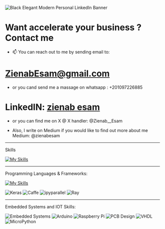 ![Black Elegant Modern Personal LinkedIn Banner](https://github.com/user-attachments/assets/96acfeb4-f416-4f1b-9a19-9fb8141cf332)

# Want accelerate your business ? Contact me 
- 📫 You can reach out to me by sending email to:
# ZienabEsam@gmail.com
- or you cand send me a massage on whatsapp : +201097226885
# LinkedIN: [zienab esam](https://www.linkedin.com/in/zienabesam/)
- or you can find me on X @
X handler: @Zienab__Esam

- Also, I write on Medium if you would like to find out more about me 
Medium: @zienabesam
_____________________________________________________________________________________________________________________________________________________________
Skills

[![My Skills](https://skillicons.dev/icons?i=pycharm,anaconda,arduino,raspberrypi,git,github,linux,ubuntu,debian,eclipse,firebase,vscode)](https://skillicons.dev)
___________________________________________________________________________________________________________________________________________________________________
Programming Languages & Frameworks:

[![My Skills](https://skillicons.dev/icons?i=py,c,cpp,java,js,opencv,pytorch,tensorflow)](https://skillicons.dev)

![Keras](https://img.shields.io/badge/Keras-D00000?style=flat&logo=keras&logoColor=white)
![Caffe](https://img.shields.io/badge/Caffe-6F4E37?style=flat-square)
![ipyparallel](https://img.shields.io/badge/ipyparallel-F78523?style=flat-square&logo=jupyter&logoColor=white)
![Ray](https://img.shields.io/badge/Ray-615EFE?style=flat-square&logo=ray&logoColor=white)

______________________________________________________________________________________________________________________________________________________________
Embedded Systems and IOT Skills:

![Embedded Systems](https://img.shields.io/badge/Embedded%20Systems-007ACC?style=flat-square)
![Arduino](https://img.shields.io/badge/Arduino-00979D?style=flat-square&logo=arduino&logoColor=white)
![Raspberry Pi](https://img.shields.io/badge/Raspberry%20Pi-C51A4A?style=flat-square&logo=raspberry-pi&logoColor=white)
![PCB Design](https://img.shields.io/badge/PCB%20Design-4CAF50?style=flat-square)
![VHDL](https://img.shields.io/badge/VHDL-8B0000?style=flat-square)
![MicroPython](https://img.shields.io/badge/MicroPython-3776AB?style=flat-square&logo=python&logoColor=white)



<!---
ZienabEsam/ZienabEsam is a ✨ special ✨ repository because its `README.md` (this file) appears on your GitHub profile.
You can click the Preview link to take a look at your changes.
--->
